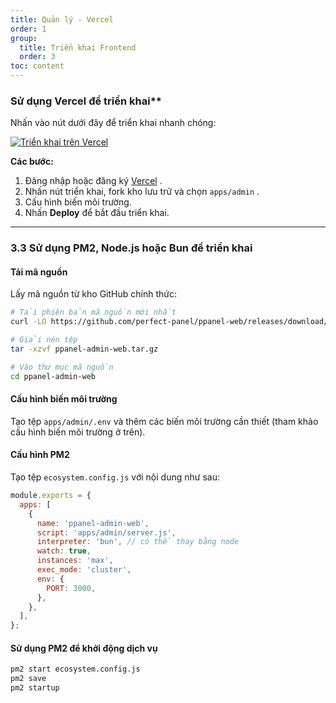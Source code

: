```yaml
---
title: Quản lý - Vercel
order: 1
group: 
  title: Triển khai Frontend
  order: 3
toc: content
---
```


### Sử dụng Vercel để triển khai\*\*

Nhấn vào nút dưới đây để triển khai nhanh chóng:

[![Triển khai trên Vercel](https://vercel.com/button)](https://vercel.com/new/clone?demo-description=PPanel%20là%20một%20công%20cụ%20proxy%20mở%20nguồn%20thuần%20khiết%2C%20chuyên%20nghiệp%2C%20và%20hoàn%20hảo%2C%20được%20thiết%20kế%20để%20trở%20thành%20lựa%20chọn%20lý%20tưởng%20của%20bạn%20cho%20việc%20học%20tập%20và%20sử%20dụng%20thực%20tiễn\&demo-image=https%3A%2F%2Furlscan.io%2Fliveshot%2F%3Fwidth%3D1920%26height%3D1080%26url%3Dhttps%3A%2F%2Fadmin.ppanel.dev\&demo-title=PPanel%20Admin%20Web\&demo-url=https%3A%2F%2Fadmin.ppanel.dev%2F\&from=.\&project-name=ppanel-admin-web\&repository-name=ppanel-web\&repository-url=https%3A%2F%2Fgithub.com%2Fperfect-panel%2Fppanel-web\&root-directory=apps%2Fadmin\&skippable-integrations=1)

**Các bước:**

1. Đăng nhập hoặc đăng ký [Vercel](https://vercel.com/) .
2. Nhấn nút triển khai, fork kho lưu trữ và chọn `apps/admin` .
3. Cấu hình biến môi trường.
4. Nhấn **Deploy** để bắt đầu triển khai.

---

### **3.3 Sử dụng PM2, Node.js hoặc Bun để triển khai**

#### Tải mã nguồn

Lấy mã nguồn từ kho GitHub chính thức:

```bash
# Tải phiên bản mã nguồn mới nhất
curl -LO https://github.com/perfect-panel/ppanel-web/releases/download/v1.0.0/ppanel-admin-web.tar.gz

# Giải nén tệp
tar -xzvf ppanel-admin-web.tar.gz

# Vào thư mục mã nguồn
cd ppanel-admin-web
```

#### Cấu hình biến môi trường

Tạo tệp `apps/admin/.env` và thêm các biến môi trường cần thiết (tham khảo cấu hình biến môi trường ở trên).

#### Cấu hình PM2

Tạo tệp `ecosystem.config.js` với nội dung như sau:

```javascript
module.exports = {
  apps: [
    {
      name: 'ppanel-admin-web',
      script: 'apps/admin/server.js',
      interpreter: 'bun', // có thể thay bằng node
      watch: true,
      instances: 'max',
      exec_mode: 'cluster',
      env: {
        PORT: 3000,
      },
    },
  ],
};
```

#### Sử dụng PM2 để khởi động dịch vụ

```bash
pm2 start ecosystem.config.js
pm2 save
pm2 startup
```

